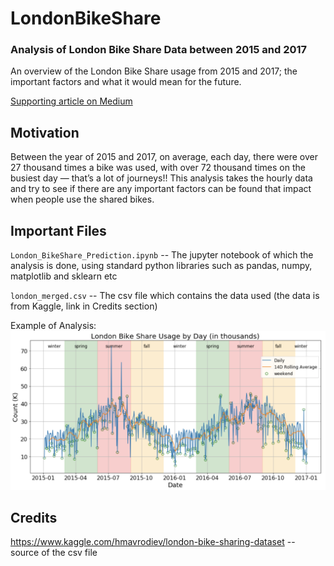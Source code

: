 # LondonBikeShare
### Analysis of London Bike Share Data between 2015 and 2017
An overview of the London Bike Share usage from 2015 and 2017; the important factors and what it would mean for the future.

[Supporting article on Medium](https://medium.com/@junyi_429730731/what-would-make-you-use-a-london-bike-share-b70a3d6a6bf1)

## Motivation
Between the year of 2015 and 2017, on average, each day, there were over 27 thousand times a bike was used, with over 72 thousand times on the busiest day — that’s a lot of journeys!! This analysis takes the hourly data and try to see if there are any important factors can be found that impact when people use the shared bikes.


## Important Files
`London_BikeShare_Prediction.ipynb` -- The jupyter notebook of which the analysis is done, using standard python libraries such as pandas, numpy, matplotlib and sklearn etc

`london_merged.csv` -- The csv file which contains the data used (the data is from Kaggle, link in Credits section)

Example of Analysis:
![alt text](https://raw.githubusercontent.com/xyzjust/LondonBikeShare/main/example_plot.png)


## Credits
https://www.kaggle.com/hmavrodiev/london-bike-sharing-dataset -- source of the csv file

